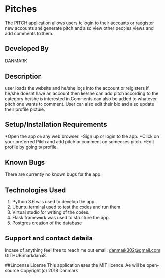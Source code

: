 
# Pitches
The PITCH application allows users to login to their accounts or raegister new accounts and generate pitch and also view other peoples views and add comments to them. 

## Developed By
DANMARK

## Description
user loads the website and he/she logs into the account or reigisters if he/she doesnt have an account then he/she can add pitch according to the category he/she is interested in.Comments can also be added to whatever pitch one wants to comment. User can also edit their bio and also update their profile picture. 

## Setup/Installation Requirements
*Open the app on any web browser.
*Sign up or login to the app.
*Click on your preferred Pitch and add pitch or comment on someones pitch.
*Edit profile by going to profile.

## Known Bugs
There are currently no known bugs for the app.

## Technologies Used
1. Python 3.6 was used to develop the app.
2. Ubuntu terminal used to test the codes and run them.
3. Virtual studio for writing of the codes.
4. Flask framework was used to structure the app.
5. Postgres creation of the database

## Support and contact details
Incase of anything feel free to reach me out email: danmark302@gmail.com
GITHUB:markdan58.

##Lincense
License This application uses the MIT licence. Ae will be open-source 
Copyright (c) 2018 Danmark



